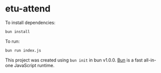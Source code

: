 # etu-attend

To install dependencies:

```bash
bun install
```

To run:

```bash
bun run index.js
```

This project was created using `bun init` in bun v1.0.0. [Bun](https://bun.sh) is a fast all-in-one JavaScript runtime.
